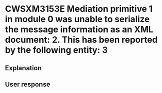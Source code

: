 # CWSXM3153E Mediation primitive 1 in module 0 was unable to serialize the message information as an XML document: 2. This has been reported by the following entity: 3

## Explanation

## User response
